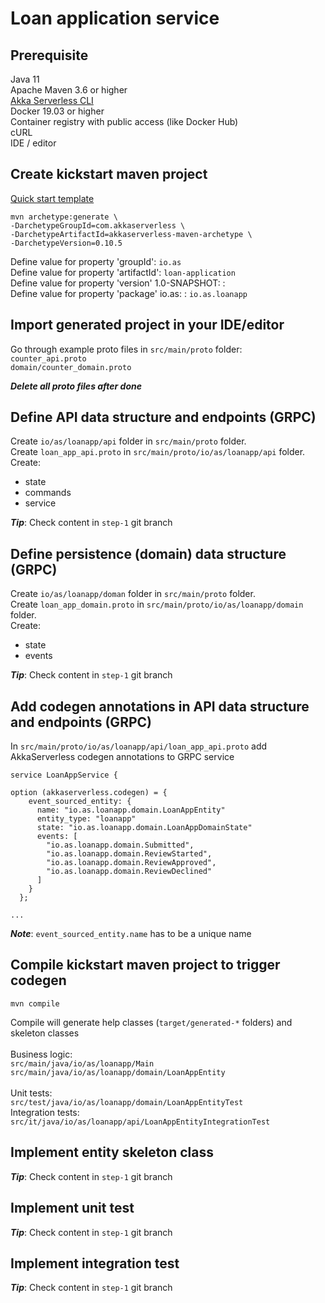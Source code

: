 # Loan application service

## Prerequisite
Java 11<br>
Apache Maven 3.6 or higher<br>
[Akka Serverless CLI](https://developer.lightbend.com/docs/akka-serverless/akkasls/install-akkasls.html) <br>
Docker 19.03 or higher<br>
Container registry with public access (like Docker Hub)<br>
cURL<br>
IDE / editor

## Create kickstart maven project
[Quick start template](https://docs.akkaserverless.dev/java/quickstart-template.html)
```
mvn archetype:generate \
-DarchetypeGroupId=com.akkaserverless \
-DarchetypeArtifactId=akkaserverless-maven-archetype \
-DarchetypeVersion=0.10.5
```

Define value for property 'groupId': `io.as`<br>
Define value for property 'artifactId': `loan-application`<br>
Define value for property 'version' 1.0-SNAPSHOT: :<br>
Define value for property 'package' io.as: : `io.as.loanapp`<br>

## Import generated project in your IDE/editor
Go through example proto files in `src/main/proto` folder:<br>
`counter_api.proto` <br>
`domain/counter_domain.proto`

<i><b>Delete all proto files after done</b></i>

## Define API data structure and endpoints (GRPC)
Create `io/as/loanapp/api` folder in `src/main/proto` folder. <br>
Create `loan_app_api.proto` in `src/main/proto/io/as/loanapp/api` folder. <br>
Create: <br>
- state
- commands
- service

<i><b>Tip</b></i>: Check content in `step-1` git branch  

## Define persistence (domain) data structure  (GRPC)
Create `io/as/loanapp/doman` folder in `src/main/proto` folder. <br>
Create `loan_app_domain.proto` in `src/main/proto/io/as/loanapp/domain` folder. <br>
Create: <br>
- state
- events

<i><b>Tip</b></i>: Check content in `step-1` git branch
## Add codegen annotations in API data structure and endpoints (GRPC)
In `src/main/proto/io/as/loanapp/api/loan_app_api.proto` add AkkaServerless codegen annotations to GRPC service
```
service LoanAppService {
```
```
option (akkaserverless.codegen) = {
    event_sourced_entity: {
      name: "io.as.loanapp.domain.LoanAppEntity"
      entity_type: "loanapp"
      state: "io.as.loanapp.domain.LoanAppDomainState"
      events: [
        "io.as.loanapp.domain.Submitted",
        "io.as.loanapp.domain.ReviewStarted",
        "io.as.loanapp.domain.ReviewApproved",
        "io.as.loanapp.domain.ReviewDeclined"
      ]
    }
  };
```
```
...
```
<i><b>Note</b></i>: `event_sourced_entity.name` has to be a unique name 
## Compile kickstart maven project to trigger codegen
```
mvn compile
```

Compile will generate help classes (`target/generated-*` folders) and skeleton classes<br><br>
Business logic:<br>
`src/main/java/io/as/loanapp/Main`<br>
`src/main/java/io/as/loanapp/domain/LoanAppEntity`<br>
<br>
Unit tests:<br>
`src/test/java/io/as/loanapp/domain/LoanAppEntityTest`<br>
Integration tests:<br>
`src/it/java/io/as/loanapp/api/LoanAppEntityIntegrationTest`<br>

## Implement entity skeleton class

<i><b>Tip</b></i>: Check content in `step-1` git branch
## Implement unit test
<i><b>Tip</b></i>: Check content in `step-1` git branch
## Implement integration test
<i><b>Tip</b></i>: Check content in `step-1` git branch